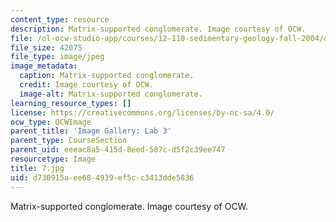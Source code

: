 ```yaml
---
content_type: resource
description: Matrix-supported conglomerate. Image courtesy of OCW.
file: /ol-ocw-studio-app/courses/12-110-sedimentary-geology-fall-2004/d730915aee684939ef5cc3413dde5836_7.jpg
file_size: 42075
file_type: image/jpeg
image_metadata:
  caption: Matrix-supported conglomerate.
  credit: Image courtesy of OCW.
  image-alt: Matrix-supported conglomerate.
learning_resource_types: []
license: https://creativecommons.org/licenses/by-nc-sa/4.0/
ocw_type: OCWImage
parent_title: 'Image Gallery: Lab 3'
parent_type: CourseSection
parent_uid: eeeac8a5-415d-8eed-507c-d5f2c39ee747
resourcetype: Image
title: 7.jpg
uid: d730915a-ee68-4939-ef5c-c3413dde5836
---
```

Matrix-supported conglomerate. Image courtesy of OCW.